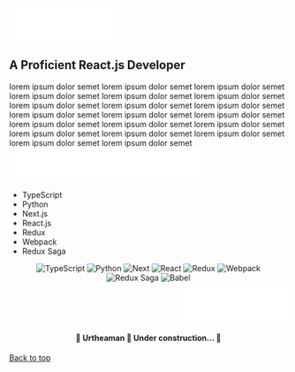 <div id="top">
	<img alt="About me" title="About me" height="60" fill="rgb(255, 255, 255)" src="./about-me.svg" />
  <h2>A Proficient React.js Developer</h2>
  <span>lorem ipsum dolor semet lorem ipsum dolor semet lorem ipsum dolor semet lorem ipsum dolor semet lorem ipsum dolor semet lorem ipsum dolor semet lorem ipsum dolor semet lorem ipsum dolor semet lorem ipsum dolor semet lorem ipsum dolor semet lorem ipsum dolor semet lorem ipsum dolor semet lorem ipsum dolor semet lorem ipsum dolor semet lorem ipsum dolor semet lorem ipsum dolor semet lorem ipsum dolor semet lorem ipsum dolor semet lorem ipsum dolor semet lorem ipsum dolor semet </span>
</div>

<img alt="Programming Tech" title="Programming Tech" height="60" fill="rgb(255, 255, 255)" src="./programming-tech.svg" />
<ul>
<li>
  TypeScript
</li>
<li>
Python
  </li>
  <li>
  Next.js
  </li>
  <li>
  React.js
  </li>
  <li>
  Redux
  </li>
  <li>
  Webpack
  </li>
  <li>
  Redux Saga
</li>
</ul>

<div align="center">
	<img alt="TypeScript" title="TypeScript" width="32" height="32" src="https://cdn-images-1.medium.com/max/1200/1*mn6bOs7s6Qbao15PMNRyOA.png">
	<img alt="Python" title="Python" width="32" height="32" src="https://th.bing.com/th/id/OIP.5kvpxVbWPk7jHs3psz0BowHaGf?pid=ImgDet&rs=1">
	<img alt="Next" width="32" height="32" title="Next" src="https://cdn.auth0.com/blog/next3/logo.png">
	<img alt="React" title="React" width="32" height="32" src="https://th.bing.com/th/id/R.f81a6f373c244b1f70f4b7402b5ab372?rik=rbXh4ieLuKt%2bmA&riu=http%3a%2f%2flogos-download.com%2fwp-content%2fuploads%2f2016%2f09%2fReact_logo_logotype_emblem.png&ehk=QhGOkKcUKCU7FBQgHOajOiJqJBACUTD2Ni6LsfqzCEA%3d&risl=&pid=ImgRaw&r=0">
	<img alt="Redux" title="Redux" width="32" height="32" src="https://careers.veepee.com/wp-content/uploads/TECHNO_Redux-Logo.png">
	<img alt="Webpack" title="Webpack" width="32" height="32" src="https://raw.githubusercontent.com/webpack/media/master/logo/icon-square-big.png">
	<img alt="Redux Saga" title="Redux Saga" width="40" src="https://cdn.freebiesupply.com/logos/large/2x/redux-saga-logo-png-transparent.png">
	<img alt="Babel" title="Babel" width="50" src="https://raw.githubusercontent.com/babel/logo/master/babel.png">
</div>

<div align="right">
	<img alt="urtheaman" title="urtheaman" height="70" fill="rgb(255, 255, 255)" src="./signature.svg" />
</div>

<h4 align="center">
	🚧  Urtheaman 🚀 Under construction...  🚧
</h4>

<a href="#top">Back to top</a>
